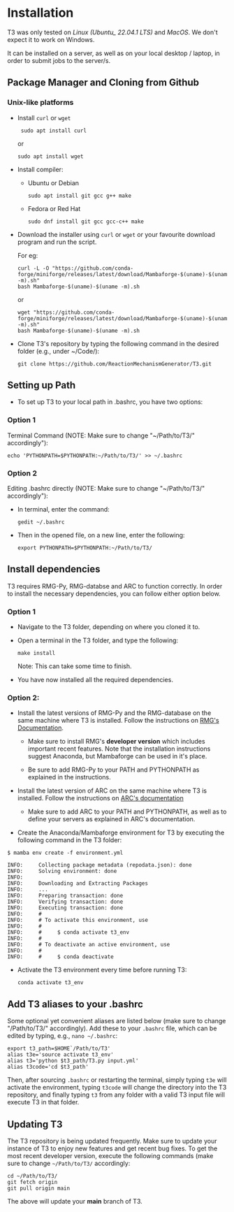 # Installation

T3 was only tested on *Linux (Ubuntu_ 22.04.1 LTS)* and *MacOS*.
We don't expect it to work on Windows.

It can be installed on a server, as well as on your local desktop / laptop, in order to submit jobs to the server/s.

## Package Manager and Cloning from Github

### Unix-like platforms

- Install `curl` or `wget`

  ```console
   sudo apt install curl
  ```

  or

  ```console
  sudo apt install wget
  ```

- Install compiler:
  - Ubuntu or Debian

    ```console
    sudo apt install git gcc g++ make
    ```

  - Fedora or Red Hat

    ```console
    sudo dnf install git gcc gcc-c++ make
    ```

- Download the installer using `curl` or `wget` or your favourite download program and run the script.

  For eg:

  ```console
  curl -L -O "https://github.com/conda-forge/miniforge/releases/latest/download/Mambaforge-$(uname)-$(uname -m).sh"
  bash Mambaforge-$(uname)-$(uname -m).sh
  ```

  or

  ```console
  wget "https://github.com/conda-forge/miniforge/releases/latest/download/Mambaforge-$(uname)-$(uname -m).sh"
  bash Mambaforge-$(uname)-$(uname -m).sh
  ```

- Clone T3's repository by typing the following command in the
  desired folder (e.g., under ~/Code/):

  ```console
  git clone https://github.com/ReactionMechanismGenerator/T3.git
  ```

## Setting up Path

- To set up T3 to your local path in .bashrc, you have two options:

### Option 1

Terminal Command (NOTE: Make sure to change "~/Path/to/T3/" accordingly"):

  ```console
  echo 'PYTHONPATH=$PYTHONPATH:~/Path/to/T3/' >> ~/.bashrc
  ```

### Option 2

Editing .bashrc directly (NOTE: Make sure to change "~/Path/to/T3/" accordingly"):

- In terminal, enter the command:

  ```console
  gedit ~/.bashrc
  ```

- Then in the opened file, on a new line, enter the following:

  ```text
  export PYTHONPATH=$PYTHONPATH:~/Path/to/T3/
  ```

## Install dependencies

T3 requires RMG-Py, RMG-databse and ARC to function correctly. In order to install the necessary dependencies, you can follow either option below.

### Option 1

- Navigate to the T3 folder, depending on where you cloned it to.

- Open a terminal in the T3 folder, and type the following:

  ```console
  make install
  ```

  Note: This can take some time to finish.

- You have now installed all the required dependencies.

### Option 2:

- Install the latest versions of RMG-Py and the RMG-database on the same machine where T3 is installed. Follow the instructions on [RMG's Documentation](http://reactionmechanismgenerator.github.io/RMG-Py/users/rmg/installation/anacondaDeveloper.html).
  - Make sure to install RMG's **developer version** which includes important recent features. Note that the installation instructions suggest Anaconda, but Mambaforge can be used in it's place.

  - Be sure to add RMG-Py to your PATH and PYTHONPATH as explained in the instructions.

- Install the latest version of ARC on the same machine where T3 is installed.
  Follow the instructions on [ARC's documentation](https://reactionmechanismgenerator.github.io/ARC/installation.html)

  - Make sure to add ARC to your PATH and PYTHONPATH, as well as to define your servers as explained in ARC's documentation.
  
- Create the Anaconda/Mambaforge environment for T3 by executing the following command in the T3 folder:

```console
$ mamba env create -f environment.yml

INFO:     Collecting package metadata (repodata.json): done
INFO:     Solving environment: done
INFO:     
INFO:     Downloading and Extracting Packages
INFO:     ...
INFO:     Preparing transaction: done
INFO:     Verifying transaction: done
INFO:     Executing transaction: done
INFO:     #
INFO:     # To activate this environment, use
INFO:     #
INFO:     #     $ conda activate t3_env
INFO:     #
INFO:     # To deactivate an active environment, use
INFO:     #
INFO:     #     $ conda deactivate
```

- Activate the T3 environment every time before running T3:

    ``` console
    conda activate t3_env
    ```

## Add T3 aliases to your .bashrc

Some optional yet convenient aliases are listed below
(make sure to change "/Path/to/T3/" accordingly).
Add these to your ``.bashrc`` file, which can be edited by typing, e.g., ``nano ~/.bashrc``:

```console
export t3_path=$HOME`/Path/to/T3'
alias t3e='source activate t3_env'
alias t3='python $t3_path/T3.py input.yml'
alias t3code='cd $t3_path'
```

Then, after sourcing ``.bashrc`` or restarting the terminal,
simply typing ``t3e`` will activate the environment,
typing ``t3code`` will change the directory into the T3 repository,
and finally typing ``t3`` from any folder with
a valid T3 input file will execute T3 in that folder.


## Updating T3

The T3 repository is being updated frequently.
Make sure to update your instance of T3 to enjoy new features
and get recent bug fixes. To get the most recent developer version,
execute the following commands (make sure to change ```~/Path/to/T3/``` accordingly:

```console
cd ~/Path/to/T3/
git fetch origin
git pull origin main
```

The above will update your **main** branch of T3.
